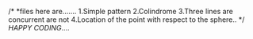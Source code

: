 /*
*files here are.......
  1.Simple pattern
  2.Colindrome
  3.Three lines are concurrent are not
  4.Location of the point with respect to the sphere..
*/
*HAPPY CODING*....
